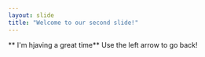 ```yaml
---
layout: slide
title: "Welcome to our second slide!"
---
```

** I'm hjaving a great time**
Use the left arrow to go back!
